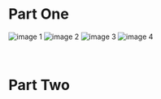 # Part One
![image 1](https://git.sr.ht/~hedy/adventofcode/blob/main/2021/01/shortcuts-02-part1-1.jpg)
![image 2](https://git.sr.ht/~hedy/adventofcode/blob/main/2021/01/shortcuts-02-part1-2.jpg)
![image 3](https://git.sr.ht/~hedy/adventofcode/blob/main/2021/01/shortcuts-02-part1-3.jpg)
![image 4](https://git.sr.ht/~hedy/adventofcode/blob/main/2021/01/shortcuts-02-part1-4.jpg)

<br>

# Part Two
